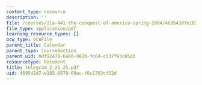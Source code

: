 ```yaml
---
content_type: resource
description: ''
file: /courses/21a-441-the-conquest-of-america-spring-2004/469542d7e185687968ecf6c1763cf52d_telegram_2_25_25.pdf
file_type: application/pdf
learning_resource_types: []
ocw_type: OCWFile
parent_title: Calendar
parent_type: CourseSection
parent_uid: 0df92479-6a60-982b-fc64-c537f93c85db
resourcetype: Document
title: telegram_2_25_25.pdf
uid: 469542d7-e185-6879-68ec-f6c1763cf52d
---
```

